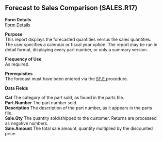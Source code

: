 ##  Forecast to Sales Comparison (SALES.R17)

<PageHeader />

**Form Details**  
[ Form Details ](SALES-R17-1/README.md)   

**Purpose**  
This report displays the forecasted quantities versus the sales quantities.
The user specifies a calendar or fiscal year option. The report may be run in
detail format, displaying every part number, or only a summary version.

**Frequency of Use**  
As required.

**Prerequisites**  
The forecast must have been entered via the [ SF.E ](../../../../rover/MFG-OVERVIEW/MFG-ENTRY/SF-E/README.md) procedure. 

**Data Fields**

**Cat** The category of the part sold, as found in the parts file.  
**Part.Number** The part number sold.  
**Description** The description of the part number, as it appears in the parts
file.  
**Sale.Qty** The quantity sold/shipped to the customer. Returns are processed
as negative numbers.  
**Sale.Amount** The total sale amount, quantity multiplied by the discounted
price.  
  
<badge text= "Version 8.10.57" vertical="middle" />

<PageFooter />